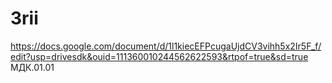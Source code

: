# 3rii

https://docs.google.com/document/d/1l1kiecEFPcugaUjdCV3vihh5x2Ir5F_f/edit?usp=drivesdk&ouid=111360010244562622593&rtpof=true&sd=true МДК.01.01
